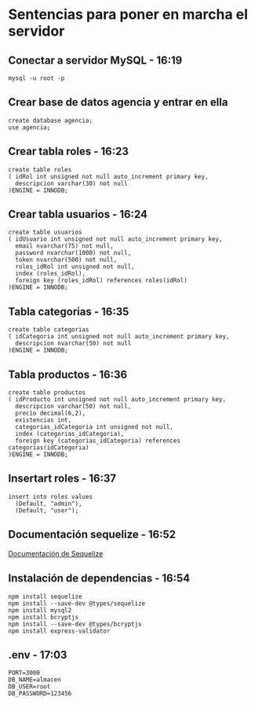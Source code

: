 # Sentencias para poner en marcha el servidor

## Conectar a servidor MySQL - 16:19

``` Console
mysql -u root -p
```

## Crear base de datos agencia y entrar en ella

``` MySQL
create database agencia;
use agencia;
```

## Crear tabla roles - 16:23

``` MySQL
create table roles
( idRol int unsigned not null auto_increment primary key,
  descripcion varchar(30) not null
)ENGINE = INNODB;
```

## Crear tabla usuarios - 16:24

``` MySQL
create table usuarios
( idUsuario int unsigned not null auto_increment primary key,
  email nvarchar(75) not null,
  password nvarchar(1000) not null,
  token nvarchar(500) not null,
  roles_idRol int unsigned not null,
  index (roles_idRol),
  foreign key (roles_idRol) references roles(idRol)
)ENGINE = INNODB;
```

## Tabla categorias - 16:35

``` MySQL
create table categorias
( idCategoria int unsigned not null auto_increment primary key,
  descripcion nvarchar(50) not null
)ENGINE = INNODB;
```

## Tabla productos - 16:36

``` MySQL
create table productos
( idProducto int unsigned not null auto_increment primary key,
  descripcion varchar(50) not null,
  precio decimal(6,2),
  existencias int,
  categorias_idCategoria int unsigned not null,
  index (categorias_idCategoria),
  foreign key (categorias_idCategoria) references categorias(idCategoria)
)ENGINE = INNODB;
```

## Insertart roles - 16:37

``` MySQL
insert into roles values
  (Default, "admin"),
  (Default, "user");
```

## Documentación sequelize - 16:52

[Documentación de Sequelize](https://sequelize.org/docs/v6/getting-started/)

## Instalación de dependencias - 16:54

``` Console
npm install sequelize
npm install --save-dev @types/sequelize
npm install mysql2
npm install bcryptjs
npm install --save-dev @types/bcryptjs
npm install express-validator
```

## .env - 17:03

``` Console
PORT=3000
DB_NAME=almacen
DB_USER=root
DB_PASSWORD=123456
```
